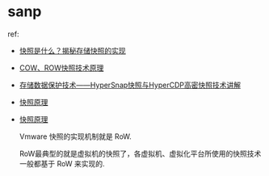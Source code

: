 # sanp
ref:
- [快照是什么？揭秘存储快照的实现](https://cloud.tencent.com/developer/article/1158686)
- [COW、ROW快照技术原理](https://support.huawei.com/enterprise/zh/doc/EDOC1100196336)
- [存储数据保护技术——HyperSnap快照与HyperCDP高密快照技术讲解](https://blog.csdn.net/m0_49864110/article/details/123989551)
- [快照原理](https://www.tencentcloud.com/zh/document/product/362/31640)
- [快照原理](https://www.haxi.cc/archives/%E5%BF%AB%E7%85%A7%E5%8E%9F%E7%90%86.html)

    Vmware 快照的实现机制就是 RoW.

    RoW最典型的就是虚拟机的快照了，各虚拟机、虚拟化平台所使用的快照技术一般都基于 RoW 来实现的.


